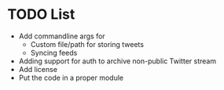# TODO List

* Add commandline args for
  * Custom file/path for storing tweets
  * Syncing feeds 
* Adding support for auth to archive non-public Twitter stream
* Add license
* Put the code in a proper module
